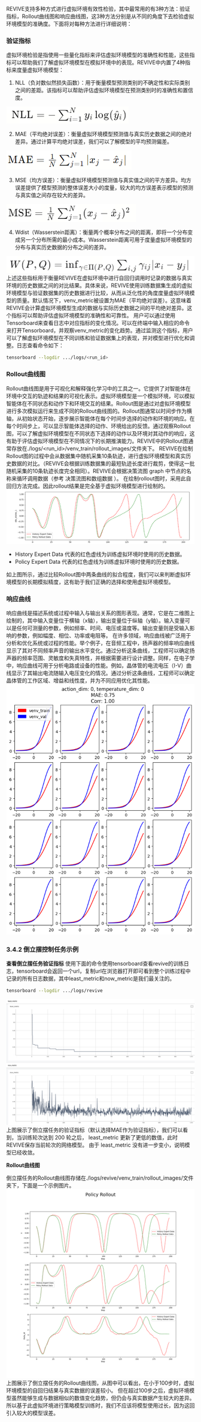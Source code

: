 REVIVE支持多种方式进行虚拟环境有效性检验，其中最常用的有3种方法：验证指标，Rollout曲线图和响应曲线图，这3种方法分别是从不同的角度下去检验虚拟环境模型的准确度。下面将对每种方法进行详细说明：
### 验证指标
虚拟环境检验是指使用一些量化指标来评估虚拟环境模型的准确性和性能，这些指标可以帮助我们了解虚拟环境模型在模拟环境中的表现。REVIVE中内置了4种指标来度量虚拟环境模型：

1. NLL（负对数似然损失函数）：用于衡量模型预测类别的不确定性和实际类别之间的差距。该指标可以帮助评估虚拟环境模型在预测类别时的准确性和置信度。

![image.png](../assets/3.4-0.png)

2. MAE（平均绝对误差）：衡量虚拟环境模型预测值与真实历史数据之间的绝对差异。通过计算平均绝对误差，我们可以了解模型的平均预测偏差。

![image.png](../assets/3.4-1.png)

3. MSE（均方误差）：衡量虚拟环境模型预测值与真实值之间的平方差异。均方误差提供了模型预测的整体误差大小的度量，较大的均方误差表示模型的预测与真实值之间存在较大的差异。

![image.png](../assets/3.4-2.png)

4. Wdist（Wasserstein距离）：衡量两个概率分布之间的距离，即将一个分布变成另一个分布所需的最小成本。Wasserstein距离可用于度量虚拟环境模型的分布与真实历史数据的分布之间的差异。

![image.png](../assets/3.4-3.png)
上述这些指标用于衡量REVIVE在虚拟环境中进行自回归调用时记录的数据与真实环境的历史数据之间的对比结果。具体来说，REVIVE使用训练数据集生成的虚拟环境模型与验证数据集的历史数据进行比较，从而从泛化性的角度度量虚拟环境模型的质量。默认情况下，venv_metric被设置为MAE（平均绝对误差）。这意味着REVIVE会计算虚拟环境模型生成的数据与实际历史数据之间的平均绝对差异。这个指标可以帮助评估虚拟环境模型的准确性和可靠性。
用户可以通过使用Tensorboard来查看日志中对应指标的变化情况。可以在终端中输入相应的命令来打开Tensorboard，并观察venv_metric的变化趋势。通过监测这个指标，用户可以了解虚拟环境模型在不同训练和验证数据集上的表现，并对模型进行优化和调整。日志查看命令如下：
```bash
tensorboard --logdir .../logs/<run_id>
```
### Rollout曲线图
Rollout曲线图是用于可视化和解释强化学习中的工具之一。它提供了对智能体在环境中交互的轨迹和结果的可视化表示。虚拟环境模型是一个模拟环境，可以模拟智能体在不同状态和动作下和环境交互的结果。Rollout图是通过对虚拟环境模型进行多次模拟运行来生成不同的Rollout曲线图的。Rollout图通常以时间步作为横轴，从初始状态开始，逐步展示智能体在每个时间步选择的动作和环境的响应。在每个时间步上，可以显示智能体选择的动作、环境给出的反馈。通过观察Rollout图，可以了解虚拟环境模型在不同状态下选择的动作以及环境对其动作的响应，这有助于评估虚拟环境模型在不同情况下的长期推演能力。REVIVE中的Rollout图通常存放在./logs/<run_id>/venv_train/rollout_images/文件夹下。
REVIVE在绘制Rollout图的过程中会从数据集中随机采集10条轨迹，进行虚拟环境模型和真实历史数据的对比。（REVIVE会根据训练数据集的最短轨迹长度进行裁剪，使得这一批随机采集的10条轨迹长度完全相同）。REVIVE会根据决策流图 graph 中节点的名称来循环调用数据（参考 决策流图和数组数据 ）。 在绘制rollout图时，采用此自回归方法完成。因此rollout结果是完全基于虚拟环境模型进行绘制的。
![image.png](../assets/3.4-4.png)

- History Expert Data 代表的红色虚线为训练虚拟环境时使用的历史数据。
- Policy Expert Data 代表的红色虚线为训练虚拟环境时使用的历史数据。

如上图所示，通过比较Rollout图中两条曲线的拟合程度，我们可以来判断虚拟环境模型的长期模拟精度，这有助于我们正确的选择和使用虚拟环境模型。
### 响应曲线
响应曲线是描述系统或过程中输入与输出关系的图形表现。通常，它是在二维图上绘制的，其中输入变量位于横轴（x轴），输出变量位于纵轴（y轴）。输入变量可以是任何可测量的参数，例如频率、时间、电压或温度等。输出变量则是受输入影响的参数，例如幅度、相位、功率或电阻等。
在许多领域，响应曲线被广泛用于分析和优化系统或过程的性能。举个例子，在音频工程中，扬声器的频率响应曲线显示了其对不同频率声音的输出水平变化。通过分析这条曲线，工程师可以确定扬声器的频率范围、灵敏度和失真特性，并根据需要进行设计调整。同样，在电子学中，响应曲线可用于分析电路或设备的性能。例如，晶体管的电流电压（I-V）曲线显示了其输出电流随输入电压变化的情况。通过分析这条曲线，工程师可以确定晶体管的工作区域、增益和线性度，并为不同应用优化其性能。
![](../assets/3.4-5.png)
### 3.4.2 倒立摆控制任务示例

**查看倒立摆任务验证指标**
使用下面的命令使用tensorboard查看revive的训练日志，tensorboard会返回一个url，复制url在浏览器打开即可看到整个训练过程中记录的所有日志数据，其中least_metric和now_metric是我们最关注的。
```bash
tensorboard --logdir .../logs/revive
```
![image.png](../assets/3.4-6.png)
上图展示了倒立摆任务的验证指标（默认选择MAE作为验证指标），我们可以看到，当训练轮次达到 200 轮之后， least_metric 更新了更低的数值，此时REVIVE保存当前轮次的网络模型。 由于 least_metric 没有进一步变小，说明模型已经收敛。

**Rollout曲线图**

倒立摆任务的Rollout曲线图存储在./logs/revive/venv_train/rollout_images/文件夹下，下面是一个示例图片。
![image.png](../assets/3.4-7.png)
上图展示了倒立摆任务的Rollout曲线图，从图中可以看出，在小于100步时，虚拟环境模型的自回归结果与真实数据的误差较小。 但在超过100步之后，虚拟环境模型虽然能够生成与数据相似的数值变化趋势，但仍会与真实数据产生较大的差异。 所以基于此虚拟环境进行策略模型训练时，我们不应该将模型使用过长，因为这回引入较大的模型误差。
